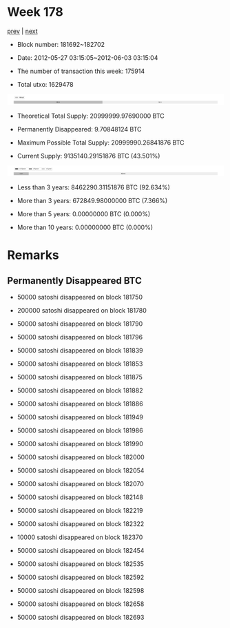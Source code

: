 # Week 178

[prev](week0177.md) | [next](week0179.md)

- Block number: 181692~182702

- Date: 2012-05-27 03:15:05~2012-06-03 03:15:04

- The number of transaction this week: 175914

- Total utxo: 1629478

![](../images/mined_week0178.png)

- Theoretical Total Supply: 20999999.97690000 BTC

- Permanently Disappeared: 9.70848124 BTC

- Maximum Possible Total Supply: 20999990.26841876 BTC

- Current Supply: 9135140.29151876 BTC (43.501%)

![](../images/year_week0178.png)


- Less than 3 years: 8462290.31151876 BTC (92.634%)

- More than 3 years: 672849.98000000 BTC (7.366%)

- More than 5 years: 0.00000000 BTC (0.000%)

- More than 10 years: 0.00000000 BTC (0.000%)

# Remarks

## Permanently Disappeared BTC

- 50000 satoshi disappeared on block 181750

- 200000 satoshi disappeared on block 181780

- 50000 satoshi disappeared on block 181790

- 50000 satoshi disappeared on block 181796

- 50000 satoshi disappeared on block 181839

- 50000 satoshi disappeared on block 181853

- 50000 satoshi disappeared on block 181875

- 50000 satoshi disappeared on block 181882

- 50000 satoshi disappeared on block 181886

- 50000 satoshi disappeared on block 181949

- 50000 satoshi disappeared on block 181986

- 50000 satoshi disappeared on block 181990

- 50000 satoshi disappeared on block 182000

- 50000 satoshi disappeared on block 182054

- 50000 satoshi disappeared on block 182070

- 50000 satoshi disappeared on block 182148

- 50000 satoshi disappeared on block 182219

- 50000 satoshi disappeared on block 182322

- 10000 satoshi disappeared on block 182370

- 50000 satoshi disappeared on block 182454

- 50000 satoshi disappeared on block 182535

- 50000 satoshi disappeared on block 182592

- 50000 satoshi disappeared on block 182598

- 50000 satoshi disappeared on block 182658

- 50000 satoshi disappeared on block 182693

